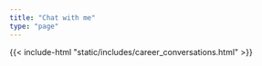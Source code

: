 ```yaml
---
title: "Chat with me"
type: "page"
---
```


{{< include-html "static/includes/career_conversations.html" >}}
